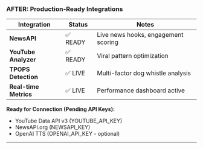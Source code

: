 ### AFTER: Production-Ready Integrations

| Integration | Status | Notes |
|------------|--------|-------|
| **NewsAPI** | ✅ READY | Live news hooks, engagement scoring |
| **YouTube Analyzer** | ✅ READY | Viral pattern optimization |
| **TPOPS Detection** | ✅ LIVE | Multi-factor dog whistle analysis |
| **Real-time Metrics** | ✅ LIVE | Performance dashboard active |

**Ready for Connection (Pending API Keys):**

- YouTube Data API v3 (YOUTUBE_API_KEY)
- NewsAPI.org (NEWSAPI_KEY)
- OpenAI TTS (OPENAI_API_KEY - optional)

---

